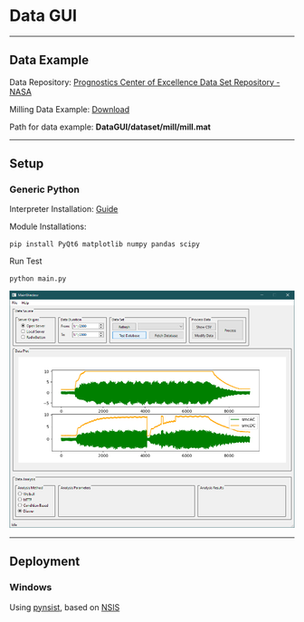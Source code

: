 # Data GUI

---

## Data Example

Data Repository: [Prognostics Center of Excellence Data Set Repository - NASA](https://www.nasa.gov/intelligent-systems-division/discovery-and-systems-health/pcoe/pcoe-data-set-repository/)

Milling Data Example: [Download](https://data.nasa.gov/download/vjv9-9f3x/application%2Fzip)

Path for data example: **DataGUI/dataset/mill/mill.mat**

---

## Setup

### Generic Python

Interpreter Installation: [Guide](https://github.com/mekatronik-achmadi/md_tutorial/blob/master/pelatihan/install_python.md)

Module Installations:

```batch
pip install PyQt6 matplotlib numpy pandas scipy
```

Run Test

```batch
python main.py
```

![](guivale.png)

---

## Deployment

### Windows

Using [pynsist](https://github.com/takluyver/pynsist), based on [NSIS](https://nsis.sourceforge.io/Download)


